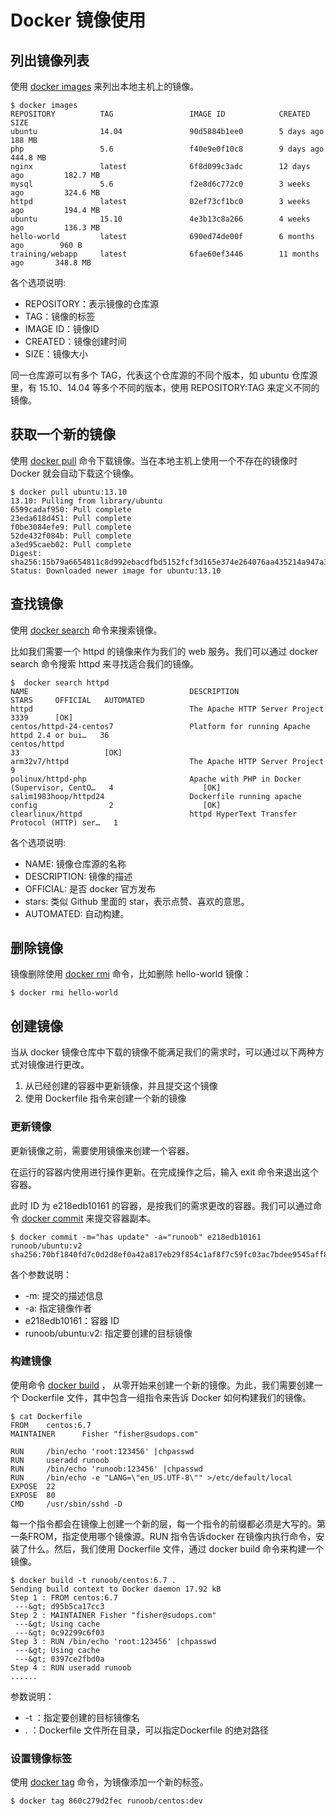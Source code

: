 # Docker 镜像使用

## 列出镜像列表

使用 [docker images](command/images.md) 来列出本地主机上的镜像。

```shell
$ docker images           
REPOSITORY          TAG                 IMAGE ID            CREATED             SIZE
ubuntu              14.04               90d5884b1ee0        5 days ago          188 MB
php                 5.6                 f40e9e0f10c8        9 days ago          444.8 MB
nginx               latest              6f8d099c3adc        12 days ago         182.7 MB
mysql               5.6                 f2e8d6c772c0        3 weeks ago         324.6 MB
httpd               latest              02ef73cf1bc0        3 weeks ago         194.4 MB
ubuntu              15.10               4e3b13c8a266        4 weeks ago         136.3 MB
hello-world         latest              690ed74de00f        6 months ago        960 B
training/webapp     latest              6fae60ef3446        11 months ago       348.8 MB
```

各个选项说明:

* REPOSITORY：表示镜像的仓库源
* TAG：镜像的标签
* IMAGE ID：镜像ID
* CREATED：镜像创建时间
* SIZE：镜像大小

同一仓库源可以有多个 TAG，代表这个仓库源的不同个版本，如 ubuntu 仓库源里，有 15.10、14.04 等多个不同的版本，使用 REPOSITORY:TAG 来定义不同的镜像。

## 获取一个新的镜像

使用 [docker pull](command/pull.md) 命令下载镜像。当在本地主机上使用一个不存在的镜像时 Docker 就会自动下载这个镜像。

```shell
$ docker pull ubuntu:13.10
13.10: Pulling from library/ubuntu
6599cadaf950: Pull complete 
23eda618d451: Pull complete 
f0be3084efe9: Pull complete 
52de432f084b: Pull complete 
a3ed95caeb02: Pull complete 
Digest: sha256:15b79a6654811c8d992ebacdfbd5152fcf3d165e374e264076aa435214a947a3
Status: Downloaded newer image for ubuntu:13.10
```

## 查找镜像

使用 [docker search](command/search.md) 命令来搜索镜像。

比如我们需要一个 httpd 的镜像来作为我们的 web 服务。我们可以通过 docker search 命令搜索 httpd 来寻找适合我们的镜像。

```shell
$  docker search httpd
NAME                                    DESCRIPTION                                     STARS     OFFICIAL   AUTOMATED
httpd                                   The Apache HTTP Server Project                  3339      [OK]
centos/httpd-24-centos7                 Platform for running Apache httpd 2.4 or bui…   36
centos/httpd                                                                            33                   [OK]
arm32v7/httpd                           The Apache HTTP Server Project                  9
polinux/httpd-php                       Apache with PHP in Docker (Supervisor, CentO…   4                    [OK]
salim1983hoop/httpd24                   Dockerfile running apache config                2                    [OK]
clearlinux/httpd                        httpd HyperText Transfer Protocol (HTTP) ser…   1
```

各个选项说明:

* NAME: 镜像仓库源的名称
* DESCRIPTION: 镜像的描述
* OFFICIAL: 是否 docker 官方发布
* stars: 类似 Github 里面的 star，表示点赞、喜欢的意思。
* AUTOMATED: 自动构建。

## 删除镜像

镜像删除使用 [docker rmi](command/rmi.md) 命令，比如删除 hello-world 镜像：

```shell
$ docker rmi hello-world
```

## 创建镜像

当从 docker 镜像仓库中下载的镜像不能满足我们的需求时，可以通过以下两种方式对镜像进行更改。

1. 从已经创建的容器中更新镜像，并且提交这个镜像
2. 使用 Dockerfile 指令来创建一个新的镜像

### 更新镜像

更新镜像之前，需要使用镜像来创建一个容器。

在运行的容器内使用进行操作更新。在完成操作之后，输入 exit 命令来退出这个容器。

此时 ID 为 e218edb10161 的容器，是按我们的需求更改的容器。我们可以通过命令 [docker commit](command/commit.md) 来提交容器副本。

```shell
$ docker commit -m="has update" -a="runoob" e218edb10161 runoob/ubuntu:v2
sha256:70bf1840fd7c0d2d8ef0a42a817eb29f854c1af8f7c59fc03ac7bdee9545aff8
```

各个参数说明：

* -m: 提交的描述信息
* -a: 指定镜像作者
* e218edb10161：容器 ID
* runoob/ubuntu:v2: 指定要创建的目标镜像

### 构建镜像

使用命令 [docker build](command/build.md) ， 从零开始来创建一个新的镜像。为此，我们需要创建一个 Dockerfile 文件，其中包含一组指令来告诉 Docker 如何构建我们的镜像。

```shell
$ cat Dockerfile 
FROM    centos:6.7
MAINTAINER      Fisher "fisher@sudops.com"

RUN     /bin/echo 'root:123456' |chpasswd
RUN     useradd runoob
RUN     /bin/echo 'runoob:123456' |chpasswd
RUN     /bin/echo -e "LANG=\"en_US.UTF-8\"" >/etc/default/local
EXPOSE  22
EXPOSE  80
CMD     /usr/sbin/sshd -D
```

每一个指令都会在镜像上创建一个新的层，每一个指令的前缀都必须是大写的。第一条FROM，指定使用哪个镜像源。RUN 指令告诉docker 在镜像内执行命令，安装了什么。然后，我们使用 Dockerfile 文件，通过 docker build 命令来构建一个镜像。

```shell
$ docker build -t runoob/centos:6.7 .
Sending build context to Docker daemon 17.92 kB
Step 1 : FROM centos:6.7
 ---&gt; d95b5ca17cc3
Step 2 : MAINTAINER Fisher "fisher@sudops.com"
 ---&gt; Using cache
 ---&gt; 0c92299c6f03
Step 3 : RUN /bin/echo 'root:123456' |chpasswd
 ---&gt; Using cache
 ---&gt; 0397ce2fbd0a
Step 4 : RUN useradd runoob
......

```

参数说明：

* -t ：指定要创建的目标镜像名
* . ：Dockerfile 文件所在目录，可以指定Dockerfile 的绝对路径

### 设置镜像标签

使用 [docker tag](command/tag.md) 命令，为镜像添加一个新的标签。

```shell
$ docker tag 860c279d2fec runoob/centos:dev
```
